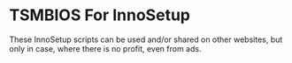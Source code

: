 # TSMBIOS For InnoSetup
These InnoSetup scripts can be used and/or shared on other websites, but only in case, where there is no profit, even from ads.
